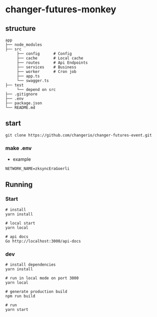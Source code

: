 # changer-futures-monkey

## structure

```
app
├── node_modules
├── src
     ├── config      # Config
     ├── cache       # Local cache
     ├── routes      # Api Endpoints
     ├── services    # Business
     ├── worker      # Cron job
     ├── app.ts
     └── swagger.ts
├── test
     └── depend on src
├── .gitignore
├── .env
├── package.json
└── README.md

```

## start

```
git clone https://github.com/changerio/changer-futures-event.git
```

### make .env
- example
```
NETWORK_NAME=zksyncEraGoerli
```

## Running

### Start

```
# install
yarn install

# local start
yarn local

# api docs
Go http://localhost:3000/api-docs
```

### dev

```
# install dependencies
yarn install

# run in local mode on port 3000
yarn local

# generate production build
npm run build

# run 
yarn start
```
